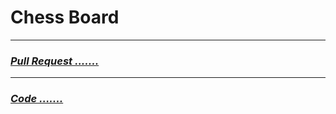 # Chess Board

---
### ***[Pull Request .......](https://github.com/mhmadwrekat/chess-board/pull/2)***

---
### ***[Code .......](https://github.com/mhmadwrekat/chess-board/blob/main/chessBoard.ipynb)***